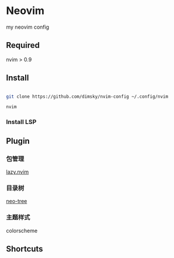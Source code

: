 # Neovim 

my neovim config

## Required

nvim > 0.9


## Install

```zsh

git clone https://github.com/dimsky/nvim-config ~/.config/nvim

nvim 

```

### Install LSP



## Plugin

### 包管理

[lazy.nvim](https://github.com/folke/lazy.nvim)

### 目录树
[neo-tree](https://github.com/nvim-neo-tree/neo-tree.nvim)



### 主题样式
colorscheme

## Shortcuts


